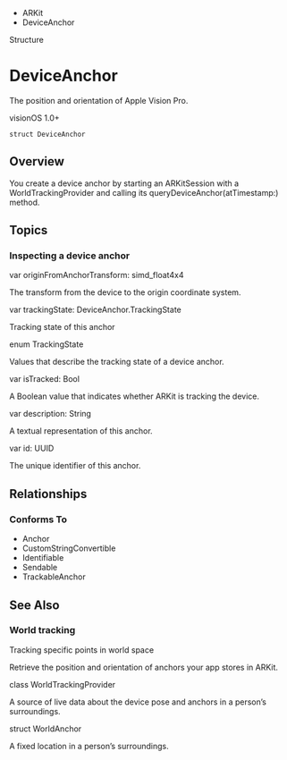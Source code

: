 

- ARKit
-  DeviceAnchor 

Structure

# DeviceAnchor

The position and orientation of Apple Vision Pro.

visionOS 1.0+

``` source
struct DeviceAnchor
```

## Overview

You create a device anchor by starting an ARKitSession with a WorldTrackingProvider and calling its queryDeviceAnchor(atTimestamp:) method.

## Topics

### Inspecting a device anchor

var originFromAnchorTransform: simd_float4x4

The transform from the device to the origin coordinate system.

var trackingState: DeviceAnchor.TrackingState

Tracking state of this anchor

enum TrackingState

Values that describe the tracking state of a device anchor.

var isTracked: Bool

A Boolean value that indicates whether ARKit is tracking the device.

var description: String

A textual representation of this anchor.

var id: UUID

The unique identifier of this anchor.

## Relationships

### Conforms To

- Anchor
- CustomStringConvertible
- Identifiable
- Sendable
- TrackableAnchor

## See Also

### World tracking

Tracking specific points in world space

Retrieve the position and orientation of anchors your app stores in ARKit.

class WorldTrackingProvider

A source of live data about the device pose and anchors in a person’s surroundings.

struct WorldAnchor

A fixed location in a person’s surroundings.

